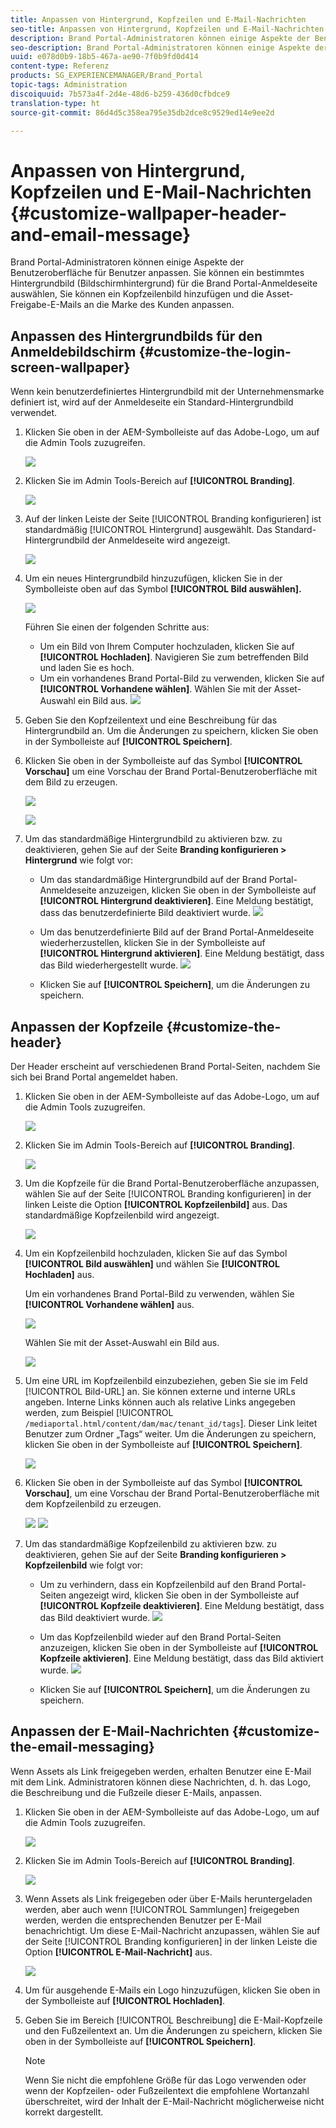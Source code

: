 ```yaml
---
title: Anpassen von Hintergrund, Kopfzeilen und E-Mail-Nachrichten
seo-title: Anpassen von Hintergrund, Kopfzeilen und E-Mail-Nachrichten
description: Brand Portal-Administratoren können einige Aspekte der Benutzeroberfläche für Benutzer anpassen. Sie können ein bestimmtes Hintergrundbild (Bildschirmhintergrund) für die Brand Portal-Anmeldeseite auswählen, Sie können ein Kopfzeilenbild hinzufügen und die Asset-Freigabe-E-Mails an die Marke des Kunden anpassen.
seo-description: Brand Portal-Administratoren können einige Aspekte der Benutzeroberfläche für Benutzer anpassen. Sie können ein bestimmtes Hintergrundbild (Bildschirmhintergrund) für die Brand Portal-Anmeldeseite auswählen, Sie können ein Kopfzeilenbild hinzufügen und die Asset-Freigabe-E-Mails an die Marke des Kunden anpassen.
uuid: e078d0b9-18b5-467a-ae90-7f0b9fd0d414
content-type: Referenz
products: SG_EXPERIENCEMANAGER/Brand_Portal
topic-tags: Administration
discoiquuid: 7b573a4f-2d4e-48d6-b259-436d0cfbdce9
translation-type: ht
source-git-commit: 86d4d5c358ea795e35db2dce8c9529ed14e9ee2d

---
```



# Anpassen von Hintergrund, Kopfzeilen und E-Mail-Nachrichten {#customize-wallpaper-header-and-email-message}

Brand Portal-Administratoren können einige Aspekte der Benutzeroberfläche für Benutzer anpassen. Sie können ein bestimmtes Hintergrundbild (Bildschirmhintergrund) für die Brand Portal-Anmeldeseite auswählen, Sie können ein Kopfzeilenbild hinzufügen und die Asset-Freigabe-E-Mails an die Marke des Kunden anpassen.

## Anpassen des Hintergrundbilds für den Anmeldebildschirm {#customize-the-login-screen-wallpaper}

Wenn kein benutzerdefiniertes Hintergrundbild mit der Unternehmensmarke definiert ist, wird auf der Anmeldeseite ein Standard-Hintergrundbild verwendet.

1. Klicken Sie oben in der AEM-Symbolleiste auf das Adobe-Logo, um auf die Admin Tools zuzugreifen.

   ![](assets/aemlogo.png)

1. Klicken Sie im Admin Tools-Bereich auf **[!UICONTROL Branding]**.


   ![](assets/admin-tools-panel-10.png)

1. Auf der linken Leiste der Seite [!UICONTROL Branding konfigurieren] ist standardmäßig [!UICONTROL Hintergrund] ausgewählt. Das Standard-Hintergrundbild der Anmeldeseite wird angezeigt.

   ![](assets/default_wallpaper.png)

1. Um ein neues Hintergrundbild hinzuzufügen, klicken Sie in der Symbolleiste oben auf das Symbol **[!UICONTROL Bild auswählen].**

   ![](assets/choose_wallpaperimage.png)

   Führen Sie einen der folgenden Schritte aus:

   * Um ein Bild von Ihrem Computer hochzuladen, klicken Sie auf **[!UICONTROL Hochladen]**. Navigieren Sie zum betreffenden Bild und laden Sie es hoch.
   * Um ein vorhandenes Brand Portal-Bild zu verwenden, klicken Sie auf **[!UICONTROL Vorhandene wählen]**. Wählen Sie mit der Asset-Auswahl ein Bild aus.
   ![](assets/asset-picker.png)

1. Geben Sie den Kopfzeilentext und eine Beschreibung für das Hintergrundbild an. Um die Änderungen zu speichern, klicken Sie oben in der Symbolleiste auf **[!UICONTROL Speichern]**.

1. Klicken Sie oben in der Symbolleiste auf das Symbol **[!UICONTROL Vorschau]** um eine Vorschau der Brand Portal-Benutzeroberfläche mit dem Bild zu erzeugen.

   ![](assets/chlimage_1.png)

   ![](assets/custom-wallpaper-preview.png)

1. Um das standardmäßige Hintergrundbild zu aktivieren bzw. zu deaktivieren, gehen Sie auf der Seite **Branding konfigurieren &gt; Hintergrund** wie folgt vor:

   * Um das standardmäßige Hintergrundbild auf der Brand Portal-Anmeldeseite anzuzeigen, klicken Sie oben in der Symbolleiste auf **[!UICONTROL Hintergrund deaktivieren]**. Eine Meldung bestätigt, dass das benutzerdefinierte Bild deaktiviert wurde.
   ![](assets/chlimage_1-1.png)

   * Um das benutzerdefinierte Bild auf der Brand Portal-Anmeldeseite wiederherzustellen, klicken Sie in der Symbolleiste auf **[!UICONTROL Hintergrund aktivieren]**. Eine Meldung bestätigt, dass das Bild wiederhergestellt wurde.
   ![](assets/chlimage_1-2.png)

   * Klicken Sie auf **[!UICONTROL Speichern]**, um die Änderungen zu speichern.



## Anpassen der Kopfzeile {#customize-the-header}

Der Header erscheint auf verschiedenen Brand Portal-Seiten, nachdem Sie sich bei Brand Portal angemeldet haben.

1. Klicken Sie oben in der AEM-Symbolleiste auf das Adobe-Logo, um auf die Admin Tools zuzugreifen.

   ![](assets/aemlogo.png)

1. Klicken Sie im Admin Tools-Bereich auf **[!UICONTROL Branding]**.

   ![](assets/admin-tools-panel-11.png)

1. Um die Kopfzeile für die Brand Portal-Benutzeroberfläche anzupassen, wählen Sie auf der Seite [!UICONTROL Branding konfigurieren] in der linken Leiste die Option **[!UICONTROL Kopfzeilenbild]** aus. Das standardmäßige Kopfzeilenbild wird angezeigt.

   ![](assets/default-header.png)

1. Um ein Kopfzeilenbild hochzuladen, klicken Sie auf das Symbol **[!UICONTROL Bild auswählen]** und wählen Sie **[!UICONTROL Hochladen]** aus.

   Um ein vorhandenes Brand Portal-Bild zu verwenden, wählen Sie **[!UICONTROL Vorhandene wählen]** aus.

   ![](assets/choose_wallpaperimage-1.png)

   Wählen Sie mit der Asset-Auswahl ein Bild aus.

   ![](assets/asset-picker-header.png)

1. Um eine URL im Kopfzeilenbild einzubeziehen, geben Sie sie im Feld [!UICONTROL Bild-URL] an. Sie können externe und interne URLs angeben. Interne Links können auch als relative Links angegeben werden, zum Beispiel
   [!UICONTROL `/mediaportal.html/content/dam/mac/tenant_id/tags`].
Dieser Link leitet Benutzer zum Ordner „Tags“ weiter.
Um die Änderungen zu speichern, klicken Sie oben in der Symbolleiste auf **[!UICONTROL Speichern]**.

   ![](assets/configure_brandingheaderimageurl.png)

1. Klicken Sie oben in der Symbolleiste auf das Symbol **[!UICONTROL Vorschau]**, um eine Vorschau der Brand Portal-Benutzeroberfläche mit dem Kopfzeilenbild zu erzeugen.

   ![](assets/chlimage_1-3.png)
   ![](assets/custom_header_preview.png)

1. Um das standardmäßige Kopfzeilenbild zu aktivieren bzw. zu deaktivieren, gehen Sie auf der Seite **Branding konfigurieren &gt; Kopfzeilenbild** wie folgt vor:

   * Um zu verhindern, dass ein Kopfzeilenbild auf den Brand Portal-Seiten angezeigt wird, klicken Sie oben in der Symbolleiste auf **[!UICONTROL Kopfzeile deaktivieren]**. Eine Meldung bestätigt, dass das Bild deaktiviert wurde.
   ![](assets/chlimage_1-4.png)

   * Um das Kopfzeilenbild wieder auf den Brand Portal-Seiten anzuzeigen, klicken Sie oben in der Symbolleiste auf **[!UICONTROL Kopfzeile aktivieren]**. Eine Meldung bestätigt, dass das Bild aktiviert wurde.
   ![](assets/chlimage_1-5.png)

   * Klicken Sie auf **[!UICONTROL Speichern]**, um die Änderungen zu speichern.



## Anpassen der E-Mail-Nachrichten {#customize-the-email-messaging}

Wenn Assets als Link freigegeben werden, erhalten Benutzer eine E-Mail mit dem Link. Administratoren können diese Nachrichten, d. h. das Logo, die Beschreibung und die Fußzeile dieser E-Mails, anpassen.

1. Klicken Sie oben in der AEM-Symbolleiste auf das Adobe-Logo, um auf die Admin Tools zuzugreifen.

   ![](assets/aemlogo.png)

1. Klicken Sie im Admin Tools-Bereich auf **[!UICONTROL Branding]**.

   ![](assets/admin-tools-panel-12.png)

1. Wenn Assets als Link freigegeben oder über E-Mails heruntergeladen werden, aber auch wenn [!UICONTROL Sammlungen] freigegeben werden, werden die entsprechenden Benutzer per E-Mail benachrichtigt. Um diese E-Mail-Nachricht anzupassen, wählen Sie auf der Seite [!UICONTROL Branding konfigurieren] in der linken Leiste die Option **[!UICONTROL E-Mail-Nachricht]** aus.

   ![](assets/configure-branding-page-email.png)

1. Um für ausgehende E-Mails ein Logo hinzuzufügen, klicken Sie oben in der Symbolleiste auf **[!UICONTROL Hochladen]**.

1. Geben Sie im Bereich [!UICONTROL Beschreibung] die E-Mail-Kopfzeile und den Fußzeilentext an. Um die Änderungen zu speichern, klicken Sie oben in der Symbolleiste auf **[!UICONTROL Speichern]**.

   >[!NOTE]
   >
   >Wenn Sie nicht die empfohlene Größe für das Logo verwenden oder wenn der Kopfzeilen- oder Fußzeilentext die empfohlene Wortanzahl überschreitet, wird der Inhalt der E-Mail-Nachricht möglicherweise nicht korrekt dargestellt.

